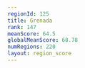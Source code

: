 ```yaml
---
regionId: 125
title: Grenada
rank: 147
meanScore: 64.5
globalMeanScore: 68.78
numRegions: 220
layout: region_score
---
```


